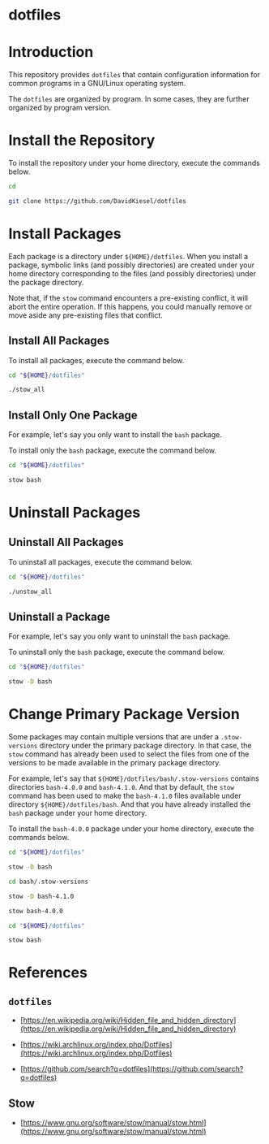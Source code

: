 dotfiles
========

# Introduction

This repository provides `dotfiles` that contain configuration information for
common programs in a GNU/Linux operating system.

The `dotfiles` are organized by program.  In some cases, they are further
organized by program version.

# Install the Repository

To install the repository under your home directory, execute the commands
below.

```bash
cd

git clone https://github.com/DavidKiesel/dotfiles
```

# Install Packages

Each package is a directory under `${HOME}/dotfiles`.  When you install a
package, symbolic links (and possibly directories) are created under your home
directory corresponding to the files (and possibly directories) under the
package directory.

Note that, if the `stow` command encounters a pre-existing conflict, it will
abort the entire operation.  If this happens, you could manually remove or move
aside any pre-existing files that conflict.

## Install All Packages

To install all packages, execute the command below.

```bash
cd "${HOME}/dotfiles"

./stow_all
```

## Install Only One Package

For example, let's say you only want to install the `bash` package.

To install only the `bash` package, execute the command below.

```bash
cd "${HOME}/dotfiles"

stow bash
```

# Uninstall Packages

## Uninstall All Packages

To uninstall all packages, execute the command below.

```bash
cd "${HOME}/dotfiles"

./unstow_all
```

## Uninstall a Package

For example, let's say you only want to uninstall the `bash` package.

To uninstall only the `bash` package, execute the command below.

```bash
cd "${HOME}/dotfiles"

stow -D bash
```

# Change Primary Package Version

Some packages may contain multiple versions that are under a `.stow-versions`
directory under the primary package directory.  In that case, the `stow`
command has already been used to select the files from one of the versions to
be made available in the primary package directory.

For example, let's say that `${HOME}/dotfiles/bash/.stow-versions` contains
directories `bash-4.0.0` and `bash-4.1.0`.  And that by default, the `stow`
command has been used to make the `bash-4.1.0` files available under directory
`${HOME}/dotfiles/bash`.  And that you have already installed the `bash`
package under your home directory.

To install the `bash-4.0.0` package under your home directory, execute the
commands below.

```bash
cd "${HOME}/dotfiles"

stow -D bash

cd bash/.stow-versions

stow -D bash-4.1.0

stow bash-4.0.0

cd "${HOME}/dotfiles"

stow bash
```

# References

## `dotfiles`

- [https://en.wikipedia.org/wiki/Hidden_file_and_hidden_directory](https://en.wikipedia.org/wiki/Hidden_file_and_hidden_directory)

- [https://wiki.archlinux.org/index.php/Dotfiles](https://wiki.archlinux.org/index.php/Dotfiles)

- [https://github.com/search?q=dotfiles](https://github.com/search?q=dotfiles)

## Stow

- [https://www.gnu.org/software/stow/manual/stow.html](https://www.gnu.org/software/stow/manual/stow.html)
